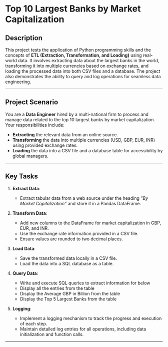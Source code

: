 # **Top 10 Largest Banks by Market Capitalization**

## **Description**
This project tests the application of Python programming skills and the concepts of **ETL (Extraction, Transformation, and Loading)** using real-world data. It involves extracting data about the largest banks in the world, transforming it into multiple currencies based on exchange rates, and loading the processed data into both CSV files and a database. The project also demonstrates the ability to query and log operations for seamless data engineering.

---

## **Project Scenario**
You are a **Data Engineer** hired by a multi-national firm to process and manage data related to the top 10 largest banks by market capitalization. Your responsibilities include:
- **Extracting** the relevant data from an online source.
- **Transforming** the data into multiple currencies (USD, GBP, EUR, INR) using provided exchange rates.
- **Loading** the data into a CSV file and a database table for accessibility by global managers.

---

## **Key Tasks**
1. **Extract Data**:
   - Extract tabular data from a web source under the heading *"By Market Capitalization"* and store it in a Pandas DataFrame.

2. **Transform Data**:
   - Add new columns to the DataFrame for market capitalization in GBP, EUR, and INR.
   - Use the exchange rate information provided in a CSV file.
   - Ensure values are rounded to two decimal places.

3. **Load Data**:
   - Save the transformed data locally in a CSV file.
   - Load the data into a SQL database as a table.

4. **Query Data**:
   - Write and execute SQL queries to extract information for below
	- Display all the entries from the table
	- Display the Average GBP in Billion from the table
	- Display the Top 5 Largest Banks from the table 

5. **Logging**:
   - Implement a logging mechanism to track the progress and execution of each step.
   - Maintain detailed log entries for all operations, including data initialization and function calls.

---

